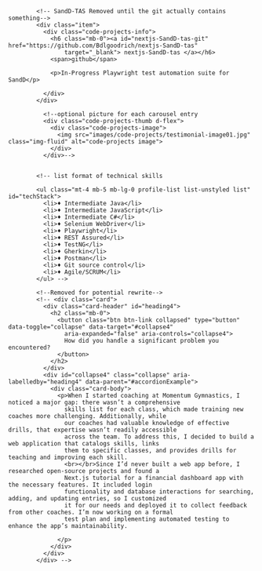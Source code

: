             <!-- SandD-TAS Removed until the git actually contains something-->
            <div class="item">
              <div class="code-projects-info">
                <h6 class="mb-0"><a id="nextjs-SandD-tas-git" href="https://github.com/Bdlgoodrich/nextjs-SandD-tas"
                    target="_blank"> nextjs-SandD-tas </a></h6>
                <span>github</span>

                <p>In-Progress Playwright test automation suite for SandD</p>

              </div>
            </div>

              <!--optional picture for each carousel entry
              <div class="code-projects-thumb d-flex">
                <div class="code-projects-image">
                  <img src="images/code-projects/testimonial-image01.jpg" class="img-fluid" alt="code-projects image">
                </div>
              </div>-->


            <!-- list format of technical skills

            <ul class="mt-4 mb-5 mb-lg-0 profile-list list-unstyled list" id="techStack">
              <li>♦ Intermediate Java</li>
              <li>♦ Intermediate JavaScript</li>
              <li>♦ Intermediate C#</li>
              <li>♦ Selenium WebDriver</li>
              <li>♦ Playwright</li>
              <li>♦ REST Assured</li>
              <li>♦ TestNG</li>
              <li>♦ Gherkin</li>
              <li>♦ Postman</li>
              <li>♦ Git source control</li>
              <li>♦ Agile/SCRUM</li>
            </ul> -->

            <!--Removed for potential rewrite-->
            <!-- <div class="card">
              <div class="card-header" id="heading4">
                <h2 class="mb-0">
                  <button class="btn btn-link collapsed" type="button" data-toggle="collapse" data-target="#collapse4"
                    aria-expanded="false" aria-controls="collapse4">
                    How did you handle a significant problem you encountered?
                  </button>
                </h2>
              </div>
              <div id="collapse4" class="collapse" aria-labelledby="heading4" data-parent="#accordionExample">
                <div class="card-body">
                  <p>When I started coaching at Momentum Gymnastics, I noticed a major gap: there wasn’t a comprehensive
                    skills list for each class, which made training new coaches more challenging. Additionally, while
                    our coaches had valuable knowledge of effective drills, that expertise wasn’t readily accessible
                    across the team. To address this, I decided to build a web application that catalogs skills, links
                    them to specific classes, and provides drills for teaching and improving each skill.
                    <br></br>Since I’d never built a web app before, I researched open-source projects and found a
                    Next.js tutorial for a financial dashboard app with the necessary features. It included login
                    functionality and database interactions for searching, adding, and updating entries, so I customized
                    it for our needs and deployed it to collect feedback from other coaches. I’m now working on a formal
                    test plan and implementing automated testing to enhance the app’s maintainability.

                  </p>
                </div>
              </div>
            </div> -->

<!--optional faq info text
  <span class="faq-info-text">Please send us a message if you have anything to say. Send an email message to <strong>contact (at) tooplate (dot) com</strong></span>-->

<!--removing contact section until functionality can be added
        <div class="col-lg-6 col-md-6 col-12">
          <form action="#" method="get" class="contact-form webform"  role="form">
              
            <div class="form-group d-flex flex-column-reverse">
              <input type="text" class="form-control" name="cf-name" id="cf-name" placeholder="Your Name">
              <label for="cf-name" class="webform-label">Full Name</label>
            </div>

            <div class="form-group d-flex flex-column-reverse">
              <input type="email" class="form-control" name="cf-email" id="cf-email" placeholder="Your Email">
              <label for="cf-email" class="webform-label">Your Email</label>
            </div>

            <div class="form-group d-flex flex-column-reverse">
              <textarea class="form-control" rows="5" name="cf-message" id="cf-message" placeholder="Your Message"></textarea>
              <label for="cf-message" class="webform-label">Message</label>
            </div>

            <button type="submit" class="form-control" id="submit-button" name="submit">Send</button>
            
            </form>
        </div> -->

